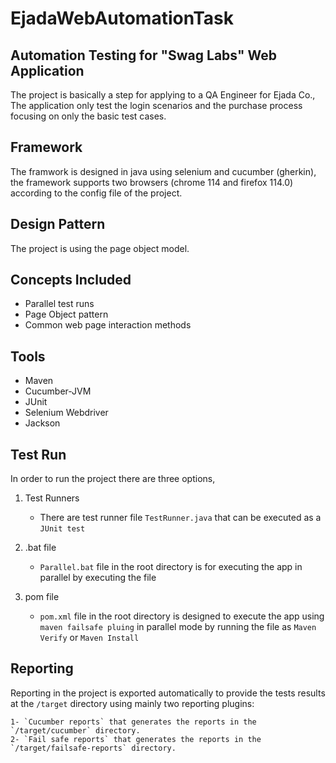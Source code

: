 # EjadaWebAutomationTask


## Automation Testing for "Swag Labs" Web Application
The project is basically a step for applying to a QA Engineer for Ejada Co., The  application only test the login scenarios and the purchase process focusing on only the basic test cases.

## Framework
The framwork is designed in java using selenium and cucumber (gherkin), the framework supports two browsers (chrome 114 and firefox 114.0) according to the config file of the project.

## Design Pattern
The project is using the page object model.

## Concepts Included

* Parallel test runs
* Page Object pattern
* Common web page interaction methods

## Tools

* Maven
* Cucumber-JVM
* JUnit
* Selenium Webdriver
* Jackson

## Test Run
In order to run the project there are three options, 
1. Test Runners
    * There are test runner file `TestRunner.java` that can be executed as a `JUnit test`

2. .bat file
    * `Parallel.bat` file in the root directory is for executing the app in parallel by executing the file
3. pom file
    * `pom.xml` file in the root directory is designed to execute the app using `maven failsafe pluing` in parallel mode by running the file as `Maven Verify` or `Maven Install`
## Reporting
Reporting in the project is exported automatically to provide the tests results at the `/target` directory using mainly two reporting plugins:

    1- `Cucumber reports` that generates the reports in the `/target/cucumber` directory.
    2- `Fail safe reports` that generates the reports in the `/target/failsafe-reports` directory.
